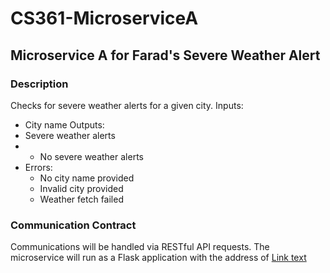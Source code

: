 # CS361-MicroserviceA
## Microservice A for Farad's Severe Weather Alert
### Description
Checks for severe weather alerts for a given city. 
Inputs: 
- City name
Outputs:
- Severe weather alerts
- - No severe weather alerts
- Errors:
  - No city name provided
  - Invalid city provided
  - Weather fetch failed
### Communication Contract
Communications will be handled via RESTful API requests.  The microservice will run as a Flask application with the address of 
[Link text](http://127.0.0.1:5001)
